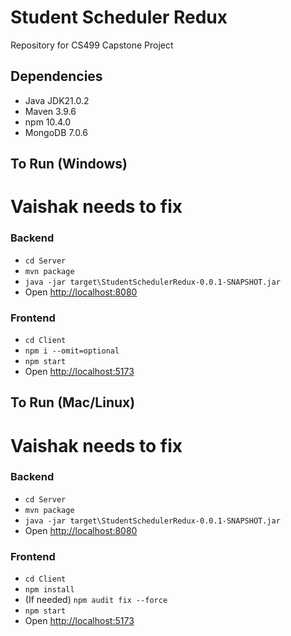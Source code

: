# Student Scheduler Redux
Repository for CS499 Capstone Project

## Dependencies
- Java JDK21.0.2
- Maven 3.9.6
- npm 10.4.0
- MongoDB 7.0.6

## To Run (Windows)
# Vaishak needs to fix
### Backend
- `cd Server`
- `mvn package`
- `java -jar target\StudentSchedulerRedux-0.0.1-SNAPSHOT.jar`
- Open [http://localhost:8080](http://localhost:8080)

### Frontend
- `cd Client`
- `npm i --omit=optional`
- `npm start`
- Open [http://localhost:5173](http://localhost:5173)

## To Run (Mac/Linux)
# Vaishak needs to fix
### Backend
- `cd Server`
- `mvn package`
- `java -jar target\StudentSchedulerRedux-0.0.1-SNAPSHOT.jar`
- Open [http://localhost:8080](http://localhost:8080)

### Frontend
-  `cd Client`
- `npm install`
- (If needed) `npm audit fix --force`
- `npm start`
- Open [http://localhost:5173](http://localhost:5173)
